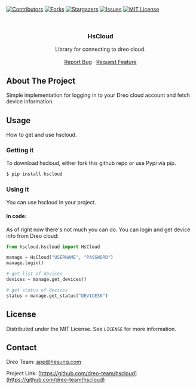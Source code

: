 
[![Contributors][contributors-shield]][contributors-url]
[![Forks][forks-shield]][forks-url]
[![Stargazers][stars-shield]][stars-url]
[![Issues][issues-shield]][issues-url]
[![MIT License][license-shield]][license-url]
<!--[![LinkedIn][linkedin-shield]][linkedin-url]-->



<!-- PROJECT LOGO -->
<br />
<p align="center">
  <h3 align="center">HsCloud</h3>

  <p align="center">
    Library for connecting to dreo cloud.
    <br />
    <br />
    <a href="https://github.com/dreo-team/hscloud/issues">Report Bug</a>
    ·
    <a href="https://github.com/dreo-team/hscloud/issues">Request Feature</a>
  </p>
</p>


## About The Project

Simple implementation for logging in to your Dreo cloud account and fetch device information.


<!-- USAGE EXAMPLES -->
## Usage

How to get and use hscloud.

###  Getting it

To download hscloud, either fork this github repo or use Pypi via pip.
```sh
$ pip install hscloud
```

### Using it
You can use hscloud in your project.

#### In code:
As of right now there's not much you can do. You can login and get device info from Dreo cloud:
```Python
from hscloud.hscloud import HsCloud

manage = HsCloud("USERNAME", "PASSWORD")
manage.login()

# get list of devices
devices = manage.get_devices()

# get status of devices
status = manage.get_status("DEVICESN")
```

<!-- LICENSE -->
## License

Distributed under the MIT License. See `LICENSE` for more information.



<!-- CONTACT -->
## Contact

Dreo Team: [app@hesung.com](mailto:developer@dreo.com)

Project Link: [https://github.com/dreo-team/hscloud](https://github.com/dreo-team/hscloud)




<!-- MARKDOWN LINKS & IMAGES -->
<!-- https://www.markdownguide.org/basic-syntax/#reference-style-links -->
[contributors-shield]: https://img.shields.io/github/contributors/squachen/micloud.svg?style=flat-square
[contributors-url]: https://github.com/dreo-team/hscloud/graphs/contributors
[forks-shield]: https://img.shields.io/github/forks/Squachen/micloud.svg?style=flat-square
[forks-url]: https://github.com/dreo-team/hscloud/network/members
[stars-shield]: https://img.shields.io/github/stars/squachen/micloud.svg?style=flat-square
[stars-url]: https://github.com/dreo-team/hscloud/stargazers
[issues-shield]: https://img.shields.io/github/issues/squachen/micloud.svg?style=flat-square
[issues-url]: https://github.com/dreo-team/hscloud/issues
[license-shield]: https://img.shields.io/github/license/squachen/micloud.svg?style=flat-square
[license-url]: https://github.com/dreo-team/hscloud/blob/master/LICENSE.txt


